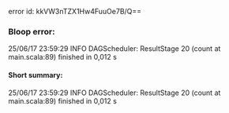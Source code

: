 error id: kkVW3nTZX1Hw4FuuOe7B/Q==
### Bloop error:

25/06/17 23:59:29 INFO DAGScheduler: ResultStage 20 (count at main.scala:89) finished in 0,012 s
#### Short summary: 

25/06/17 23:59:29 INFO DAGScheduler: ResultStage 20 (count at main.scala:89) finished in 0,012 s